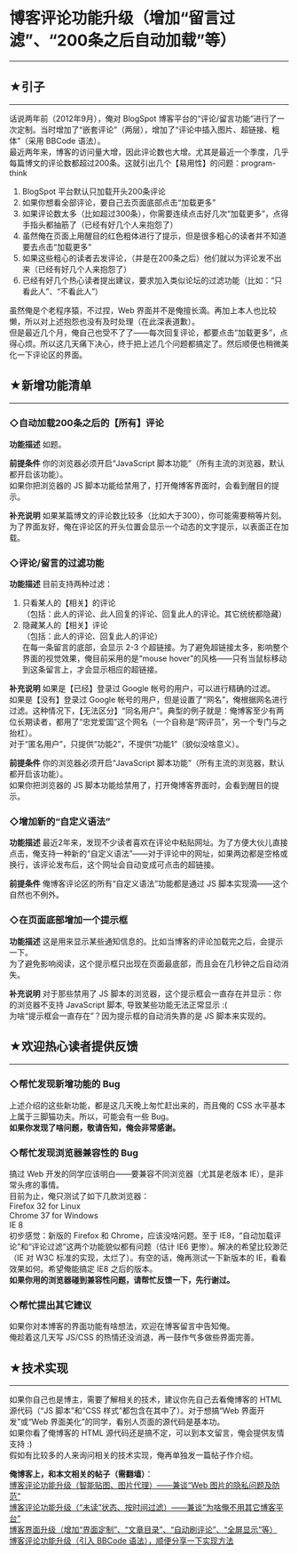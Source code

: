 # 博客评论功能升级（增加“留言过滤”、“200条之后自动加载”等） 

-----

 ## ★引子
---

  
 话说两年前（2012年9月），俺对 BlogSpot 博客平台的“评论/留言功能”进行了一次定制。当时增加了“嵌套评论”（两层），增加了“评论中插入图片、超链接、粗体”（采用 BBCode 语法）。  
 最近两年来，博客的访问量大增，因此评论数也大增。尤其是最近一个季度，几乎每篇博文的评论数都超过200条。这就引出几个【易用性】的问题：program-think  
 1. BlogSpot 平台默认只加载开头200条评论  
 2. 如果你想看全部评论，要自己去页面底部点击“加载更多”  
 3. 如果评论数太多（比如超过300条），你需要连续点击好几次“加载更多”，点得手指头都抽筋了（已经有好几个人来抱怨了）  
 3. 虽然俺在页面上用醒目的红色粗体进行了提示，但是很多粗心的读者并不知道要去点击“加载更多”  
 4. 如果这些粗心的读者去发评论，（并是在200条之后）他们就以为评论发不出来（已经有好几个人来抱怨了）  
 5. 已经有好几个热心读者提出建议，要求加入类似论坛的过滤功能（比如：“只看此人”、“不看此人”）  
   
 虽然俺是个老程序猿，不过捏，Web 界面并不是俺擅长滴。再加上本人也比较懒，所以对上述抱怨也没有及时处理（在此深表道歉）。  
 但是最近几个月，俺自己也受不了了——每次回复评论，都要点击“加载更多”，点得心烦。所以这几天痛下决心，终于把上述几个问题都搞定了。然后顺便也稍微美化一下评论区的界面。  
   
 ## ★新增功能清单
-------

  
 ### ◇自动加载200条之后的【所有】评论

  
 **功能描述** 
 如题。  
   
 **前提条件** 
 你的浏览器必须开启“JavaScript 脚本功能”（所有主流的浏览器，默认都开启该功能）。  
 如果你把浏览器的 JS 脚本功能给禁用了，打开俺博客界面时，会看到醒目的提示。  
   
 **补充说明** 
 如果某篇博文的评论数比较多（比如大于300），你可能需要稍等片刻。为了界面友好，俺在评论区的开头位置会显示一个动态的文字提示，以表面正在加载。  
   
 ### ◇评论/留言的过滤功能

  
 **功能描述** 
 目前支持两种过滤：  
 1. 只看某人的【相关】的评论  
 （包括：此人的评论、此人回复的评论、回复此人的评论。其它统统都隐藏）  
 2. 隐藏某人的【相关】评论  
 （包括：此人的评论、回复此人的评论）  
 在每一条留言的底部，会显示 2-3 个超链接。为了避免超链接太多，影响整个界面的视觉效果，俺目前采用的是“mouse hover”的风格——只有当鼠标移动到这条留言上，才会显示相应的超链接。  
   
 **补充说明** 
 如果是【已经】登录过 Google 帐号的用户，可以进行精确的过滤。  
 如果是【没有】登录过 Google 帐号的用户，但是设置了“网名”，俺根据网名进行过滤。这种情况下，【无法区分】“同名用户”。典型的例子就是：俺博客至少有两位长期读者，都用了“忠党爱国”这个网名（一个自称是“网评员”，另一个专门与之抬杠）。  
 对于“匿名用户”，只提供“功能2”，不提供“功能1”（貌似没啥意义）。  
   
 **前提条件** 
 你的浏览器必须开启“JavaScript 脚本功能”（所有主流的浏览器，默认都开启该功能）。  
 如果你把浏览器的 JS 脚本功能给禁用了，打开俺博客界面时，会看到醒目的提示。  
   
 ### ◇增加新的“自定义语法”

  
 **功能描述** 
 最近2年来，发现不少读者喜欢在评论中粘贴网址。为了方便大伙儿直接点击，俺支持一种新的“自定义语法”——对于评论中的网址，如果两边都是空格或换行，该评论发布后，这个网址会自动变成可点击的超链接。  
   
 **前提条件** 
 俺博客评论区的所有“自定义语法”功能都是通过 JS 脚本实现滴——这个自然也不例外。  
   
 ### ◇在页面底部增加一个提示框

  
 **功能描述** 
 这是用来显示某些通知信息的。比如当博客的评论加载完之后，会提示一下。  
 为了避免影响阅读，这个提示框只出现在页面最底部，而且会在几秒钟之后自动消失。  
   
 **补充说明** 
 对于那些禁用了 JS 脚本的浏览器，这个提示框会一直存在并显示：你的浏览器不支持 JavaScript 脚本, 导致某些功能无法正常显示 :(  
 为啥“提示框会一直存在”？因为提示框的自动消失靠的是 JS 脚本来实现的。  
   
 ## ★欢迎热心读者提供反馈
-----------

  
 ### ◇帮忙发现新增功能的 Bug

  
 上述介绍的这些新功能，都是这几天晚上匆忙赶出来的，而且俺的 CSS 水平基本上属于三脚猫功夫。所以，可能会有一些 Bug。  
 **如果你发现了啥问题，敬请告知，俺会非常感谢。** 
   
 ### ◇帮忙发现浏览器兼容性的 Bug

  
 搞过 Web 开发的同学应该明白——要兼容不同浏览器（尤其是老版本 IE），是非常头疼的事情。  
 目前为止，俺只测试了如下几款浏览器：  
 Firefox 32 for Linux  
 Chrome 37 for Windows  
 IE 8  
 初步感觉：新版的 Firefox 和 Chrome，应该没啥问题。至于 IE8，“自动加载评论”和“评论过滤”这两个功能貌似都有问题（估计 IE6 更惨）。解决的希望比较渺茫（IE 对 W3C 标准的实现，太烂了）。有空的话，俺再测试一下新版本的 IE，看看效果如何。希望俺能搞定 IE8 之后的版本。  
 **如果你用的浏览器碰到兼容性问题，请帮忙反馈一下，先行谢过。** 
   
 ### ◇帮忙提出其它建议

  
 如果你对本博客的界面功能有啥想法，欢迎在博客留言中告知俺。  
 俺趁着这几天写 JS/CSS 的热情还没消退，再一鼓作气多做些界面完善。  
   
 ## ★技术实现
-----

  
 如果你自己也是博主，需要了解相关的技术，建议你先自己去看俺博客的 HTML 源代码（“JS 脚本”和“CSS 样式”都包含在其中了）。对于想搞“Web 界面开发”或“Web 界面美化”的同学，看别人页面的源代码是基本功。  
 如果你看了俺博客的 HTML 源代码还是搞不定，可以到本文留言，俺会提供友情支持 :)  
 假如有比较多的人来询问相关的技术实现，俺再单独发一篇帖子作介绍。  
   
 **俺博客上，和本文相关的帖子（需翻墙）**：  
 [博客评论功能升级（智能贴图、图片代理）——兼谈“Web 图片的隐私问题及防范”](http://program-think.blogspot.com/2015/04/custom-blogger-comment.html)  
 [博客评论功能升级（“未读”状态、按时间过滤）——兼谈“为啥俺不用其它博客平台”](http://program-think.blogspot.com/2014/12/custom-blogger-comment.html)  
 [博客界面升级（增加“界面定制”、“文章目录”、“自动刷评论”、“全屏显示”等）](http://program-think.blogspot.com/2014/10/custom-blogger-ui.html)  
 [博客评论功能升级（引入 BBCode 语法），顺便分享一下实现方法](http://program-think.blogspot.com/2012/09/custom-blogger-comment.html) 